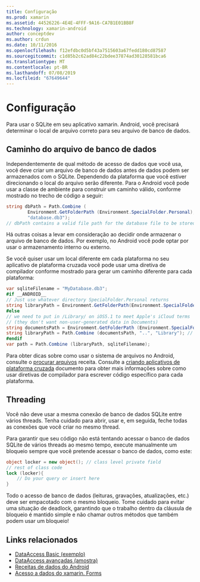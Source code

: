 ```yaml
---
title: Configuração
ms.prod: xamarin
ms.assetid: 44526226-4E4E-4FFF-9A16-CA7B1E01BB8F
ms.technology: xamarin-android
author: conceptdev
ms.author: crdun
ms.date: 10/11/2016
ms.openlocfilehash: f12efdbc0d5bf43a7515603a67fedd180cd87587
ms.sourcegitcommit: c1d85b2c62ad84c22bdee37874ad30128581bca6
ms.translationtype: MT
ms.contentlocale: pt-BR
ms.lasthandoff: 07/08/2019
ms.locfileid: "67649644"
---
```

# <a name="configuration"></a>Configuração

Para usar o SQLite em seu aplicativo xamarin. Android, você precisará determinar o local de arquivo correto para seu arquivo de banco de dados.

## <a name="database-file-path"></a>Caminho do arquivo de banco de dados

Independentemente de qual método de acesso de dados que você usa, você deve criar um arquivo de banco de dados antes de dados podem ser armazenados com o SQLite. Dependendo da plataforma que você estiver direcionando o local do arquivo serão diferente. Para o Android você pode usar a classe de ambiente para construir um caminho válido, conforme mostrado no trecho de código a seguir:

```csharp
string dbPath = Path.Combine (
        Environment.GetFolderPath (Environment.SpecialFolder.Personal),
        "database.db3");
// dbPath contains a valid file path for the database file to be stored
```

Há outras coisas a levar em consideração ao decidir onde armazenar o arquivo de banco de dados. Por exemplo, no Android você pode optar por usar o armazenamento interno ou externo.

Se você quiser usar um local diferente em cada plataforma no seu aplicativo de plataforma cruzada você pode usar uma diretiva de compilador conforme mostrado para gerar um caminho diferente para cada plataforma:

```csharp
var sqliteFilename = "MyDatabase.db3";
#if __ANDROID__
// Just use whatever directory SpecialFolder.Personal returns
string libraryPath = Environment.GetFolderPath(Environment.SpecialFolder.Personal); ;
#else
// we need to put in /Library/ on iOS5.1 to meet Apple's iCloud terms
// (they don't want non-user-generated data in Documents)
string documentsPath = Environment.GetFolderPath (Environment.SpecialFolder.Personal); // Documents folder
string libraryPath = Path.Combine (documentsPath, "..", "Library"); // Library folder instead
#endif
var path = Path.Combine (libraryPath, sqliteFilename);
```

Para obter dicas sobre como usar o sistema de arquivos no Android, consulte o [procurar arquivos](https://github.com/xamarin/recipes/tree/master/Recipes/android/data/files/browse_files) receita. Consulte a [criando aplicativos de plataforma cruzada](~/cross-platform/app-fundamentals/building-cross-platform-applications/index.md) documento para obter mais informações sobre como usar diretivas de compilador para escrever código específico para cada plataforma.

## <a name="threading"></a>Threading

Você não deve usar a mesma conexão de banco de dados SQLite entre vários threads. Tenha cuidado para abrir, usar e, em seguida, feche todas as conexões que você criar no mesmo thread.

Para garantir que seu código não está tentando acessar o banco de dados SQLite de vários threads ao mesmo tempo, execute manualmente um bloqueio sempre que você pretende acessar o banco de dados, como este:

```csharp
object locker = new object(); // class level private field
// rest of class code
lock (locker){
    // Do your query or insert here
}
```

Todo o acesso de banco de dados (leituras, gravações, atualizações, etc.) deve ser empacotado com o mesmo bloqueio. Tome cuidado para evitar uma situação de deadlock, garantindo que o trabalho dentro da cláusula de bloqueio é mantido simple e não chamar outros métodos que também podem usar um bloqueio!


## <a name="related-links"></a>Links relacionados

- [DataAccess Basic (exemplo)](https://github.com/xamarin/mobile-samples/tree/master/DataAccess/Basic)
- [DataAccess avançadas (amostra)](https://github.com/xamarin/mobile-samples/tree/master/DataAccess/Advanced)
- [Receitas de dados do Android](https://github.com/xamarin/recipes/tree/master/Recipes/android/data)
- [Acesso a dados do xamarin. Forms](~/xamarin-forms/data-cloud/data/databases.md)
